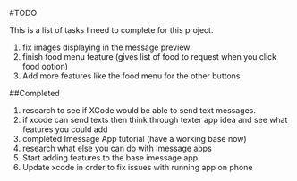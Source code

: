 #TODO

This is a list of tasks I need to complete for this project.

1. fix images displaying in the message preview
2. finish food menu feature (gives list of food to request when you click food option)
3. Add more features like the food menu for the other buttons

##Completed
1. research to see if XCode would be able to send text messages.
2. if xcode can send texts then think through texter app idea and see what features you could add
3. completed Imessage App tutorial (have a working base now)
4. research what else you can do with Imessage apps
5. Start adding features to the base imessage app
6. Update xcode in order to fix issues with running app on phone
